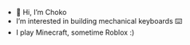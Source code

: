 - 👋 Hi, I’m Choko
- I’m interested in building mechanical keyboards ⌨️ 
- I play Minecraft, sometime Roblox :) 
<!---
JouhinChokola/JouhinChokola is a ✨ special ✨ repository because its `README.md` (this file) appears on your GitHub profile.
You can click the Preview link to take a look at your changes.
--->
